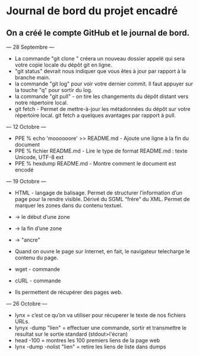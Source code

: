 # Journal de bord du projet encadré
## On a créé le compte GitHub et le journal de bord.

— 28 Septembre —
- La commande "git clone <UR>" créera un nouveau dossier appelé qui sera votre copie locale du dépôt git en ligne.
- "git status" devrait nous indiquer que vous êtes à jour par rapport à la branche main.
- la commande "git log" pour voir votre dernier commit. Il faut appuyer sur la touche "q" pour sortir du log.
- la commande "git pull" - on tire les changements du dépôt distant vers notre répertoire local.
- git fetch - Permet de mettre-à-jour les métadonnées du dépôt sur votre répertoire local. git fetch a quelques avantages par rapport à pull.
  
— 12 Octobre —
- PPE % echo 'moooooore' >> README.md - Ajoute une ligne à la fin du document
- PPE % fichier README.md - Lire le type de format
README.md : texte Unicode, UTF-8 ext
- PPE % hexdump README.md - Montre comment le document est encodé 

— 19 Octobre —
- HTML - langage de balisage. Permet de structurer l’information d’un page pour la rendre visible. Dérivé du SGML “frère” du XML. Permet de marquer les zones dans du contenu textuel.  

- <balise> → le début d’une zone
- </balise> → la fin d’une zone 
- <balise/> → "ancre" 

- Quand on ouvre le page sur Internet, en fait, le navigateur telecharge le contenu du page.

- wget - commande 
- cURL - commande 

- Ils permettent de récupérer des pages web. 


— 26 Octobre —
- lynx = c’est ce qu’on va utiliser pour récuperer le texte de nos fichiers URLs. 
- lynyx -dump "lien" = effectuer une commande, sortir et transmettre le resultat sur le sortie standard (stdout>l'écran) 
- head -100 = montres les 100 premiers liens de la page web
- lynx -dump -nolist "lien" =  retire les liens de liste dans dumps
